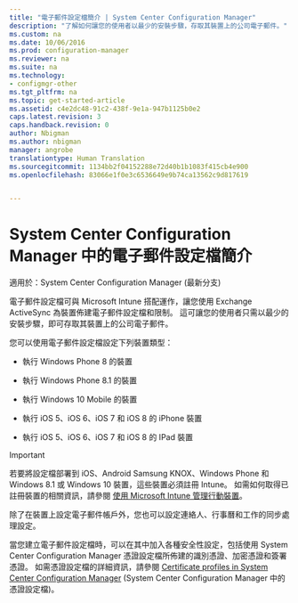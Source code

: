 ```yaml
---
title: "電子郵件設定檔簡介 | System Center Configuration Manager"
description: "了解如何讓您的使用者以最少的安裝步驟，存取其裝置上的公司電子郵件。"
ms.custom: na
ms.date: 10/06/2016
ms.prod: configuration-manager
ms.reviewer: na
ms.suite: na
ms.technology:
- configmgr-other
ms.tgt_pltfrm: na
ms.topic: get-started-article
ms.assetid: c4e2dc48-91c2-438f-9e1a-947b1125b0e2
caps.latest.revision: 3
caps.handback.revision: 0
author: Nbigman
ms.author: nbigman
manager: angrobe
translationtype: Human Translation
ms.sourcegitcommit: 1134bb2f04152288e72d40b1b1083f415cb4e900
ms.openlocfilehash: 83066e1f0e3c6536649e9b74ca13562c9d817619


---
```

# <a name="introduction-to-email-profiles-in-system-center-configuration-manager"></a>System Center Configuration Manager 中的電子郵件設定檔簡介

適用於：System Center Configuration Manager (最新分支)

電子郵件設定檔可與 Microsoft Intune 搭配運作，讓您使用 Exchange ActiveSync 為裝置佈建電子郵件設定檔和限制。 這可讓您的使用者只需以最少的安裝步驟，即可存取其裝置上的公司電子郵件。  

 您可以使用電子郵件設定檔設定下列裝置類型：  

-   執行 Windows Phone 8 的裝置  

-   執行 Windows Phone 8.1 的裝置  

-   執行 Windows 10 Mobile 的裝置  

-   執行 iOS 5、iOS 6、iOS 7 和 iOS 8 的 iPhone 裝置  

-   執行 iOS 5、iOS 6、iOS 7 和 iOS 8 的 IPad 裝置  

> [!IMPORTANT]  
>  若要將設定檔部署到 iOS、Android Samsung KNOX、Windows Phone 和 Windows 8.1 或 Windows 10 裝置，這些裝置必須註冊 Intune。 如需如何取得已註冊裝置的相關資訊，請參閱 [使用 Microsoft Intune 管理行動裝置](https://technet.microsoft.com/en-us/library/dn646962.aspx)。  

 除了在裝置上設定電子郵件帳戶外，您也可以設定連絡人、行事曆和工作的同步處理設定。  

 當您建立電子郵件設定檔時，可以在其中加入各種安全性設定，包括使用 System Center Configuration Manager 憑證設定檔所佈建的識別憑證、加密憑證和簽署憑證。 如需憑證設定檔的詳細資訊，請參閱 [Certificate profiles in System Center Configuration Manager](introduction-to-certificate-profiles.md) (System Center Configuration Manager 中的憑證設定檔)。  



<!--HONumber=Nov16_HO1-->


